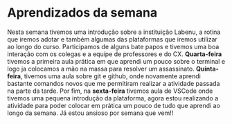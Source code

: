 # Aprendizados da semana
Nesta semana tivemos uma introdução sobre a instituição Labenu, a rotina que iremos adotar e também algumas das plataformas que iremos utilizar ao longo do curso. Participamos de alguns bate papos e tivemos uma boa interação com os colegas e a equipe de professores e do CX. 
**Quarta-feira** tivemos a primeira aula prática em que aprendi um pouco sobre o terminal e logo ja colocamos a mão na massa para resolver um assassinato. **Quinta-feira**, tivemos uma aula sobre git e github, onde novamente aprendi bastante comandos novos que me permitiram realizar a atividade passada na parte da tarde. Por fim, na **sexta-feira** tivemos aula de VSCode onde tivemos uma pequena introdução da plataforma, agora estou realizando a atividade para poder colocar em prática um pouco de tudo que aprendi ao longo da semana. Já estou ansioso por semana que vem!!  